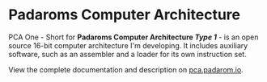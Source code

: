 # Padaroms Computer Architecture

PCA One - Short for **Padaroms Computer Architecture _Type 1_** - is an open source 16-bit computer architecture I'm developing. It includes auxiliary software, such as an assembler and a loader for its own instruction set.

View the complete documentation and description on [pca.padarom.io](https://pca.padarom.io).
